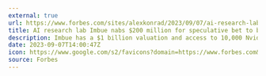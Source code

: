 ```yaml
---
external: true
url: https://www.forbes.com/sites/alexkonrad/2023/09/07/ai-research-lab-imbue-nabs-200-million-for-speculative-bet-to-build-ai-agents/
title: AI research lab Imbue nabs $200 million for speculative bet to build AI ‘Agents’
description: Imbue has a $1 billion valuation and access to 10,000 Nvidia H100 GPUs, but its founders Kanjun Qiu and Josh Albrecht say it could be years away from revealing a product.
date: 2023-09-07T14:00:47Z
icon: https://www.google.com/s2/favicons?domain=https://www.forbes.com&sz=32
source: Forbes
---
```

